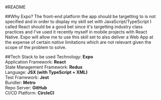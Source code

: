 #README

##Why Expo?
The front-end platform the app should be targetting to is not specified and in order to display my skill set with JavaScript/TypeScript I called React should be a good bet since it's targetting industry class practices and I've used it recently myself in mobile projects with React Native. Expo will allow me to use this skill set to also deliver a Web App at the expense of certain _native_ limitations which are not relevant given the scope of the problem to solve.

##Tech Stack to be used
Technology: **Expo**  
Application Framework: **React**  
State Management Framework: **Redux**  
Language: **JSX (with TypeScript + XML)**  
Test Framework: **Jest**  
Bundler: **Metro**  
Repo Server: **GitHub**  
CI/CD Platform: **CircleCI**